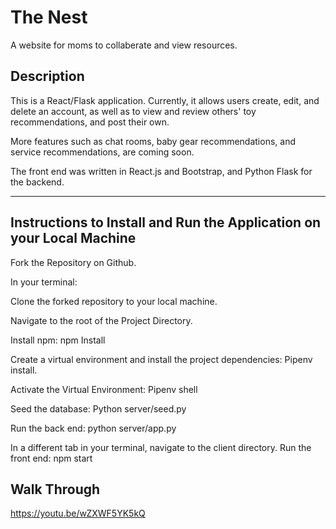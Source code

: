 # The Nest
A website for moms to collaberate and view resources.

## Description

This is a React/Flask application. Currently, it allows users create, edit, and delete an account, as well as to view and review others' toy recommendations, and post their own.

More features such as chat rooms, baby gear recommendations, and service recommendations, are coming soon.

The front end was written in React.js and Bootstrap, and Python Flask for the backend.

---

## Instructions to Install and Run the Application on your Local Machine

Fork the Repository on Github.

In your terminal: 

Clone the forked repository to your local machine.

Navigate to the root of the Project Directory.

Install npm: npm Install

Create a virtual environment and install the project dependencies: Pipenv install.

Activate the Virtual Environment: Pipenv shell

Seed the database: Python server/seed.py

Run the back end: python server/app.py

In a different tab in your terminal, navigate to the client directory. Run the front end: npm start

## Walk Through

https://youtu.be/wZXWF5YK5kQ
